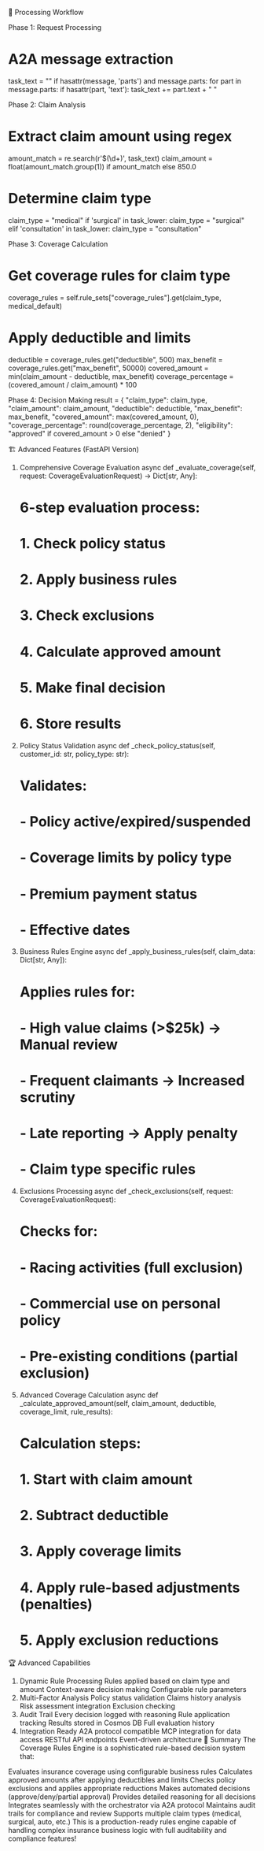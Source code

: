 🔄 Processing Workflow

Phase 1: Request Processing
# A2A message extraction
task_text = ""
if hasattr(message, 'parts') and message.parts:
    for part in message.parts:
        if hasattr(part, 'text'):
            task_text += part.text + " "




Phase 2: Claim Analysis  
# Extract claim amount using regex
amount_match = re.search(r'\$(\d+)', task_text)
claim_amount = float(amount_match.group(1)) if amount_match else 850.0

# Determine claim type
claim_type = "medical"
if 'surgical' in task_lower:
    claim_type = "surgical"
elif 'consultation' in task_lower:
    claim_type = "consultation"



Phase 3: Coverage Calculation
# Get coverage rules for claim type
coverage_rules = self.rule_sets["coverage_rules"].get(claim_type, medical_default)

# Apply deductible and limits
deductible = coverage_rules.get("deductible", 500)
max_benefit = coverage_rules.get("max_benefit", 50000)
covered_amount = min(claim_amount - deductible, max_benefit)
coverage_percentage = (covered_amount / claim_amount) * 100



Phase 4: Decision Making
result = {
    "claim_type": claim_type,
    "claim_amount": claim_amount,
    "deductible": deductible,
    "max_benefit": max_benefit,
    "covered_amount": max(covered_amount, 0),
    "coverage_percentage": round(coverage_percentage, 2),
    "eligibility": "approved" if covered_amount > 0 else "denied"
}


🏗️ Advanced Features (FastAPI Version)
1. Comprehensive Coverage Evaluation
async def _evaluate_coverage(self, request: CoverageEvaluationRequest) -> Dict[str, Any]:
    # 6-step evaluation process:
    # 1. Check policy status
    # 2. Apply business rules  
    # 3. Check exclusions
    # 4. Calculate approved amount
    # 5. Make final decision
    # 6. Store results



2. Policy Status Validation
async def _check_policy_status(self, customer_id: str, policy_type: str):
    # Validates:
    # - Policy active/expired/suspended
    # - Coverage limits by policy type
    # - Premium payment status
    # - Effective dates



3. Business Rules Engine
async def _apply_business_rules(self, claim_data: Dict[str, Any]):
    # Applies rules for:
    # - High value claims (>$25k) → Manual review
    # - Frequent claimants → Increased scrutiny  
    # - Late reporting → Apply penalty
    # - Claim type specific rules



4. Exclusions Processing
async def _check_exclusions(self, request: CoverageEvaluationRequest):
    # Checks for:
    # - Racing activities (full exclusion)
    # - Commercial use on personal policy
    # - Pre-existing conditions (partial exclusion)


5. Advanced Coverage Calculation
async def _calculate_approved_amount(self, claim_amount, deductible, coverage_limit, rule_results):
    # Calculation steps:
    # 1. Start with claim amount
    # 2. Subtract deductible  
    # 3. Apply coverage limits
    # 4. Apply rule-based adjustments (penalties)
    # 5. Apply exclusion reductions















🏆 Advanced Capabilities
1. Dynamic Rule Processing
Rules applied based on claim type and amount
Context-aware decision making
Configurable rule parameters
2. Multi-Factor Analysis
Policy status validation
Claims history analysis
Risk assessment integration
Exclusion checking
3. Audit Trail
Every decision logged with reasoning
Rule application tracking
Results stored in Cosmos DB
Full evaluation history
4. Integration Ready
A2A protocol compatible
MCP integration for data access
RESTful API endpoints
Event-driven architecture
🎯 Summary
The Coverage Rules Engine is a sophisticated rule-based decision system that:

Evaluates insurance coverage using configurable business rules
Calculates approved amounts after applying deductibles and limits
Checks policy exclusions and applies appropriate reductions
Makes automated decisions (approve/deny/partial approval)
Provides detailed reasoning for all decisions
Integrates seamlessly with the orchestrator via A2A protocol
Maintains audit trails for compliance and review
Supports multiple claim types (medical, surgical, auto, etc.)
This is a production-ready rules engine capable of handling complex insurance business logic with full auditability and compliance features!